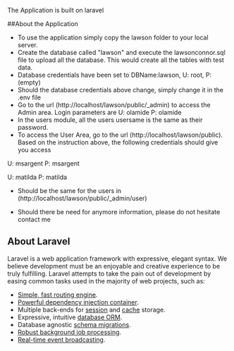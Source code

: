The Application is built on laravel

##About the Application

- To use the application simply copy the lawson folder to your local server.
- Create the database called "lawson" and execute the lawsonconnor.sql file to upload all the database. This would create all the tables with test data.
- Database credentials have been set to DBName:lawson, U: root, P:(empty)
- Should the database credentials above change, simply change it in the .env file
- Go to the url (http://localhost/lawson/public/_admin) to access the Admin area. Login parameters are U: olamide P: olamide
- In the users module, all the users usersame is the same as their password.
- To access the User Area, go to the url (http://localhost/lawson/public). Based on the instruction above, the following credentials should give you access

U: msargent
P: msargent

U: matilda
P: matilda

- Should be the same for the users in (http://localhost/lawson/public/_admin/user)

- Should there be need for anymore information, please do not hesitate contact me

## About Laravel

Laravel is a web application framework with expressive, elegant syntax. We believe development must be an enjoyable and creative experience to be truly fulfilling. Laravel attempts to take the pain out of development by easing common tasks used in the majority of web projects, such as:

- [Simple, fast routing engine](https://laravel.com/docs/routing).
- [Powerful dependency injection container](https://laravel.com/docs/container).
- Multiple back-ends for [session](https://laravel.com/docs/session) and [cache](https://laravel.com/docs/cache) storage.
- Expressive, intuitive [database ORM](https://laravel.com/docs/eloquent).
- Database agnostic [schema migrations](https://laravel.com/docs/migrations).
- [Robust background job processing](https://laravel.com/docs/queues).
- [Real-time event broadcasting](https://laravel.com/docs/broadcasting).

